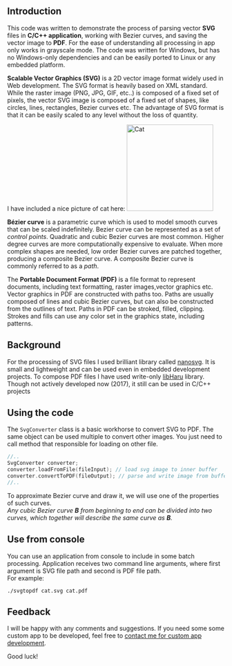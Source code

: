 Introduction
------------

This code was written to demonstrate the process of parsing vector **SVG** files in **C/C++ application**, working with Bezier curves, and saving the vector image to **PDF**. For the ease of understanding all processing in app only works in grayscale mode. The code was written for Windows, but has no Windows-only dependencies and can be easily ported to Linux or any embedded platform.

**Scalable Vector Graphics (SVG)** is a 2D vector image format widely used in Web development. The SVG format is heavily based on XML standard. While the raster image (PNG, JPG, GIF,  etc..) is composed of a fixed set of pixels, the vector SVG image is composed of a fixed set of shapes, like circles, lines, rectangles, Bezier curves etc. The advantage of SVG format is that it can be easily scaled to any level without the loss of quantity.

I have included a nice picture of cat here:
<img src="https://iq.direct/images/stories/svg/cat.svg" alt="Cat" width="200px"/>

**Bézier curve** is a parametric curve which is used to model smooth curves that can be scaled indefinitely. Bezier curve can be represented as a set of _control points_. Quadratic and cubic Bezier curves are most common. Higher degree curves are more computationally expensive to evaluate. When more complex shapes are needed, low order Bezier curves are patched together, producing a composite Bezier curve. A composite Bezier curve is commonly referred to as a _path_.

The **Portable Document Format (PDF)** is a file format to represent documents, including text formatting, raster images,vector graphics etc. Vector graphics in PDF are constructed with paths too. Paths are usually composed of lines and cubic Bezier curves, but can also be constructed from the outlines of text. Paths in PDF can be stroked, filled, clipping. Strokes and fills can use any color set in the graphics state, including patterns.

Background
----------

For the processing of SVG files I used brilliant library called [nanosvg](https://github.com/memononen/nanosvg). It is small and lightweight and can be used even in embedded development projects. To compose PDF files I have used write-only [libHaru](http://libharu.org/) library. Though not actively developed now (2017), it still can be used in C/C++ projects

Using the code
--------------

The `SvgConverter`  class is a basic workhorse to convert SVG to PDF. The same object can be used multiple to convert other images. You just need to call method that responsible for loading on other file.
```c++
//..
SvgConverter converter;
converter.loadFromFile(fileInput); // load svg image to inner buffer
converter.convertToPDF(fileOutput); // parse and write image from buffer to pdf file
//..
```
To approximate Bezier curve and draw it, we will use one of the properties of such curves.  
_Any cubic Bezier curve **B** from beginning to end can be divided into two curves, which together will describe the same curve as **B**._

Use from console
----------------

You can use an application from console to include in some batch processing. Application receives two command line arguments, where first argument is SVG file path and second is PDF file path.  
For example:
```
./svgtopdf cat.svg cat.pdf
```
Feedback
--------

I will be happy with any comments and suggestions. If you need some some custom app to be developed, feel free to [contact me for custom app development](https://iq.direct/contacts.html "Custom App Development - IQ Direct").

Good luck!
